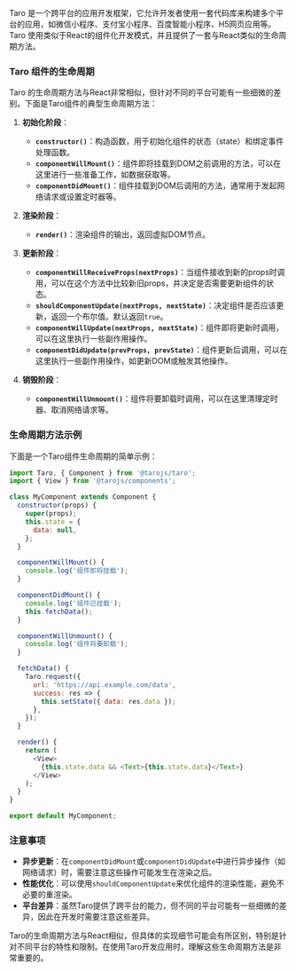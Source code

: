 Taro 是一个跨平台的应用开发框架，它允许开发者使用一套代码库来构建多个平台的应用，如微信小程序、支付宝小程序、百度智能小程序、H5网页应用等。Taro 使用类似于React的组件化开发模式，并且提供了一套与React类似的生命周期方法。

### Taro 组件的生命周期

Taro 的生命周期方法与React非常相似，但针对不同的平台可能有一些细微的差别。下面是Taro组件的典型生命周期方法：

1. **初始化阶段**：
   - **`constructor()`**：构造函数，用于初始化组件的状态（state）和绑定事件处理函数。
   - **`componentWillMount()`**：组件即将挂载到DOM之前调用的方法，可以在这里进行一些准备工作，如数据获取等。
   - **`componentDidMount()`**：组件挂载到DOM后调用的方法，通常用于发起网络请求或设置定时器等。

2. **渲染阶段**：
   - **`render()`**：渲染组件的输出，返回虚拟DOM节点。

3. **更新阶段**：
   - **`componentWillReceiveProps(nextProps)`**：当组件接收到新的props时调用，可以在这个方法中比较新旧props，并决定是否需要更新组件的状态。
   - **`shouldComponentUpdate(nextProps, nextState)`**：决定组件是否应该更新，返回一个布尔值。默认返回`true`。
   - **`componentWillUpdate(nextProps, nextState)`**：组件即将更新时调用，可以在这里执行一些副作用操作。
   - **`componentDidUpdate(prevProps, prevState)`**：组件更新后调用，可以在这里执行一些副作用操作，如更新DOM或触发其他操作。

4. **销毁阶段**：
   - **`componentWillUnmount()`**：组件将要卸载时调用，可以在这里清理定时器、取消网络请求等。

### 生命周期方法示例

下面是一个Taro组件生命周期的简单示例：

```javascript
import Taro, { Component } from '@tarojs/taro';
import { View } from '@tarojs/components';

class MyComponent extends Component {
  constructor(props) {
    super(props);
    this.state = {
      data: null,
    };
  }

  componentWillMount() {
    console.log('组件即将挂载');
  }

  componentDidMount() {
    console.log('组件已挂载');
    this.fetchData();
  }

  componentWillUnmount() {
    console.log('组件将要卸载');
  }

  fetchData() {
    Taro.request({
      url: 'https://api.example.com/data',
      success: res => {
        this.setState({ data: res.data });
      },
    });
  }

  render() {
    return (
      <View>
        {this.state.data && <Text>{this.state.data}</Text>}
      </View>
    );
  }
}

export default MyComponent;
```

### 注意事项

- **异步更新**：在`componentDidMount`或`componentDidUpdate`中进行异步操作（如网络请求）时，需要注意这些操作可能发生在渲染之后。
- **性能优化**：可以使用`shouldComponentUpdate`来优化组件的渲染性能，避免不必要的重渲染。
- **平台差异**：虽然Taro提供了跨平台的能力，但不同的平台可能有一些细微的差异，因此在开发时需要注意这些差异。

Taro的生命周期方法与React相似，但具体的实现细节可能会有所区别，特别是针对不同平台的特性和限制。在使用Taro开发应用时，理解这些生命周期方法是非常重要的。
